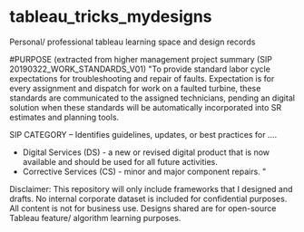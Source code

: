 # tableau_tricks_mydesigns
Personal/ professional tableau learning space and design records

#PURPOSE (extracted from higher management project summary (SIP 20190322_WORK_STANDARDS_V01)
"To provide standard labor cycle expectations for troubleshooting and repair of faults.  Expectation is for every assignment and dispatch for work on a faulted turbine, these standards are communicated to the assigned technicians, pending an digital solution when these standards will be automatically incorporated into SR estimates and planning tools.

 
SIP CATEGORY – 
Identifies guidelines, updates, or best practices for ….
  -	Digital Services (DS) - a new or revised digital product that is now available and should be used for all future activities.  
  -	Corrective Services (CS) - minor and major component repairs. "

Disclaimer: This repository will only include frameworks that I designed and drafts. No internal corporate dataset is included for confidential purposes. All content is not for business use. Designs shared are for open-source Tableau feature/ algorithm learning purposes.
